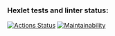 ### Hexlet tests and linter status:
[![Actions Status](https://github.com/o-soboleva/frontend-project-lvl1/workflows/hexlet-check/badge.svg)](https://github.com/o-soboleva/frontend-project-lvl1/actions)
[![Maintainability](https://api.codeclimate.com/v1/badges/a99a88d28ad37a79dbf6/maintainability)](https://codeclimate.com/github/codeclimate/codeclimate/maintainability)
